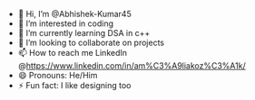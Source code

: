 - 👋 Hi, I’m @Abhishek-Kumar45
- 👀 I’m interested in coding
- 🌱 I’m currently learning DSA in c++
- 💞️ I’m looking to collaborate on projects
- 📫 How to reach me LinkedIn @https://www.linkedin.com/in/am%C3%A9liakoz%C3%A1k/
- 😄 Pronouns: He/Him
- ⚡ Fun fact: I like designing too

<!---
Abhishek-Kumar45/Abhishek-Kumar45 is a ✨ special ✨ repository because its `README.md` (this file) appears on your GitHub profile.
You can click the Preview link to take a look at your changes.
--->
